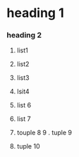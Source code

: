 # heading 1 

### heading 2 

1. list1
2. list2
3. list3

5. lsit4
6. list 6
7. list 7
8.  touple 8
9 . tuple 9
10. tuple 10
